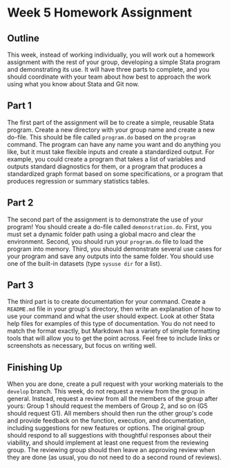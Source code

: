 # Week 5 Homework Assignment

## Outline

This week, instead of working individually, you will work out a homework assignment
with the rest of your group, developing a simple Stata program and demonstrating its use.
It will have three parts to complete, and you should coordinate with your team
about how best to approach the work using what you know about Stata and Git now.

## Part 1

The first part of the assignment will be to create a simple, reusable Stata program.
Create a new directory with your group name and create a new do-file.
This should be file called `program.do`  based on the `program` command.
The program can have any name you want and do anything you like,
but it must take flexible inputs and create a standardized output.
For example, you could create a program that takes a list of variables
and outputs standard diagnostics for them,
or a program that produces a standardized graph format based on some specifications,
or a program that produces regression or summary statistics tables.

## Part 2

The second part of the assignment is to demonstrate the use of your program!
You should create a do-file called `demonstration.do`.
First, you must set a dynamic folder path using a global macro and clear the environment.
Second, you should run your `program.do` file to load the program into memory.
Third, you should demonstrate several use cases for your program
and save any outputs into the same folder.
You should use one of the built-in datasets (type `sysuse dir` for a list).

## Part 3

The third part is to create documentation for your command.
Create a `README.md` file in your group's directory,
then write an explanation of how to use your command and what the user should expect.
Look at other Stata help files for examples of this type of documentation.
You do not need to match the format exactly, but Markdown has a variety of
simple formatting tools that will allow you to get the point across.
Feel free to include links or screenshots as necessary, but focus on writing well.

## Finishing Up

When you are done, create a pull request with your working materials to the `develop` branch.
This week, do not request a review from the group in general.
Instead, request a review from all the members of the group after yours:
Group 1 should request the members of Group 2, and so on (G5 should request G1).
All members should then run the other group's code and provide feedback
on the function, execution, and documentation, including suggestions for new features or options.
The original group should respond to all suggestions with thoughtful responses about their viability,
and should implement at least one request from the reviewing group.
The reviewing group should then leave an approving review when they are done
(as usual, you do not need to do a second round of reviews).

